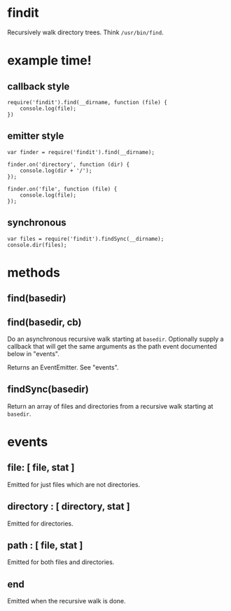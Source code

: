 findit
======

Recursively walk directory trees. Think `/usr/bin/find`.

example time!
=============

callback style
--------------

    require('findit').find(__dirname, function (file) {
        console.log(file);
    })

emitter style
-------------

    var finder = require('findit').find(__dirname);
    
    finder.on('directory', function (dir) {
        console.log(dir + '/');
    });
    
    finder.on('file', function (file) {
        console.log(file);
    });

synchronous
-----------

    var files = require('findit').findSync(__dirname);
    console.dir(files);

methods
=======

find(basedir)
-------------
find(basedir, cb)
-----------------

Do an asynchronous recursive walk starting at `basedir`.
Optionally supply a callback that will get the same arguments as the path event
documented below in "events".

Returns an EventEmitter. See "events".

findSync(basedir)
-----------------

Return an array of files and directories from a recursive walk starting at
`basedir`.

events
======

file: [ file, stat ]
--------------------

Emitted for just files which are not directories.

directory : [ directory, stat ]
-------------------------------

Emitted for directories.

path : [ file, stat ]
---------------------

Emitted for both files and directories.

end
---

Emitted when the recursive walk is done.
